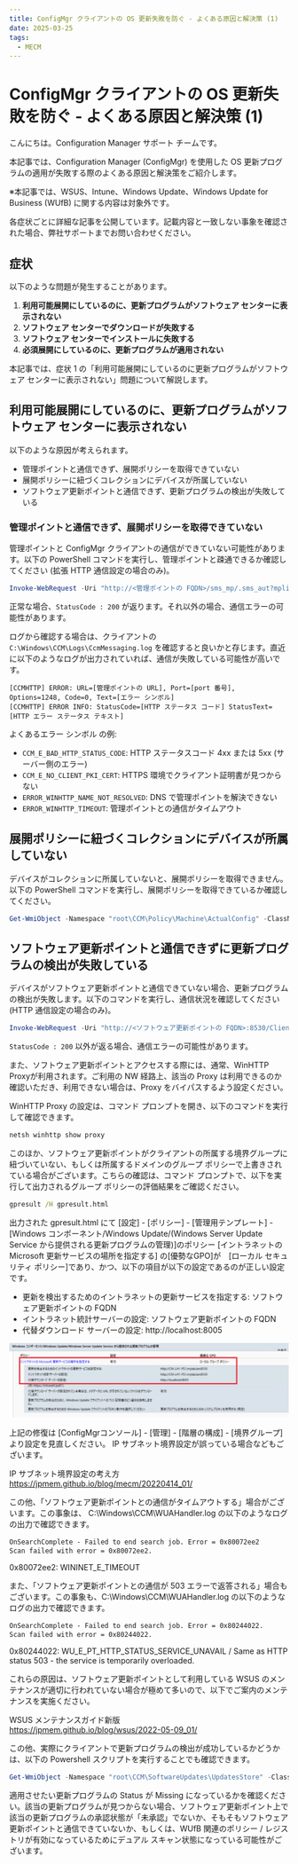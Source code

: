 ```yaml
---
title: ConfigMgr クライアントの OS 更新失敗を防ぐ - よくある原因と解決策 (1)
date: 2025-03-25
tags:
  - MECM
---
```


# ConfigMgr クライアントの OS 更新失敗を防ぐ - よくある原因と解決策 (1)

こんにちは。Configuration Manager サポート チームです。

本記事では、Configuration Manager (ConfigMgr) を使用した OS 更新プログラムの適用が失敗する際のよくある原因と解決策をご紹介します。

※本記事では、WSUS、Intune、Windows Update、Windows Update for Business (WUfB) に関する内容は対象外です。

各症状ごとに詳細な記事を公開しています。記載内容と一致しない事象を確認された場合、弊社サポートまでお問い合わせください。

## 症状

以下のような問題が発生することがあります。

1. **利用可能展開にしているのに、更新プログラムがソフトウェア センターに表示されない**
2. **ソフトウェア センターでダウンロードが失敗する**
3. **ソフトウェア センターでインストールに失敗する**
4. **必須展開にしているのに、更新プログラムが適用されない**

本記事では、症状 1 の「利用可能展開にしているのに更新プログラムがソフトウェア センターに表示されない」問題について解説します。

## 利用可能展開にしているのに、更新プログラムがソフトウェア センターに表示されない

以下のような原因が考えられます。

- 管理ポイントと通信できず、展開ポリシーを取得できていない
- 展開ポリシーに紐づくコレクションにデバイスが所属していない
- ソフトウェア更新ポイントと通信できず、更新プログラムの検出が失敗している

### 管理ポイントと通信できず、展開ポリシーを取得できていない

管理ポイントと ConfigMgr クライアントの通信ができていない可能性があります。以下の PowerShell コマンドを実行し、管理ポイントと疎通できるか確認してください (拡張 HTTP 通信設定の場合のみ)。

```powershell
Invoke-WebRequest -Uri "http://<管理ポイントの FQDN>/sms_mp/.sms_aut?mplist" -UseBasicParsing
```

正常な場合、`StatusCode : 200` が返ります。それ以外の場合、通信エラーの可能性があります。

ログから確認する場合は、クライアントの ``C:\Windows\CCM\Logs\CcmMessaging.log`` を確認すると良いかと存じます。直近に以下のようなログが出力されていれば、通信が失敗している可能性が高いです。

```
[CCMHTTP] ERROR: URL=[管理ポイントの URL], Port=[port 番号], Options=1248, Code=0, Text=[エラー シンボル]
[CCMHTTP] ERROR INFO: StatusCode=[HTTP ステータス コード] StatusText=[HTTP エラー ステータス テキスト]
```

よくあるエラー シンボル の例:

- `CCM_E_BAD_HTTP_STATUS_CODE`: HTTP ステータスコード 4xx または 5xx (サーバー側のエラー)
- `CCM_E_NO_CLIENT_PKI_CERT`: HTTPS 環境でクライアント証明書が見つからない
- `ERROR_WINHTTP_NAME_NOT_RESOLVED`: DNS で管理ポイントを解決できない
- `ERROR_WINHTTP_TIMEOUT`: 管理ポイントとの通信がタイムアウト

## 展開ポリシーに紐づくコレクションにデバイスが所属していない

デバイスがコレクションに所属していないと、展開ポリシーを取得できません。以下の PowerShell コマンドを実行し、展開ポリシーを取得できているか確認してください。

```powershell 
Get-WmiObject -Namespace "root\CCM\Policy\Machine\ActualConfig" -ClassName CCM_UpdateCIAssignment | Select-Object AssignmentID,  AssignmentName | Sort-Object -Property AssignmentName | Format-Table 
```

## ソフトウェア更新ポイントと通信できずに更新プログラムの検出が失敗している

デバイスがソフトウェア更新ポイントと通信できていない場合、更新プログラムの検出が失敗します。以下のコマンドを実行し、通信状況を確認してください (HTTP 通信設定の場合のみ)。

```powershell
Invoke-WebRequest -Uri "http://<ソフトウェア更新ポイントの FQDN>:8530/ClientWebService/client.asmx" -UseBasicParsing
```
`StatusCode : 200` 以外が返る場合、通信エラーの可能性があります。

また、ソフトウェア更新ポイントとアクセスする際には、通常、WinHTTP Proxyが利用されます。ご利用の NW 経路上、該当の Proxy は利用できるのか確認いただき、利用できない場合は、Proxy をバイパスするよう設定ください。

WinHTTP Proxy の設定は、コマンド プロンプトを開き、以下のコマンドを実行して確認できます。

```bat
netsh winhttp show proxy
```

このほか、ソフトウェア更新ポイントがクライアントの所属する境界グループに紐づいていない、もしくは所属するドメインのグループ ポリシーで上書きされている場合がございます。こちらの確認は、コマンド プロンプトで、以下を実行して出力されるグループ ポリシーの評価結果をご確認ください。

```bat
gpresult /H gpresult.html
```

出力された gpresult.html にて [設定] - [ポリシー] - [管理用テンプレート] - [Windows コンポーネント/Windows Update/(Windows Server Update Service から提供される更新プログラムの管理)]のポリシー [イントラネットの Microsoft 更新サービスの場所を指定する] の[優勢なGPO]が　[ローカル セキュリティ ポリシー]であり、かつ、以下の項目が以下の設定であるのが正しい設定です。

- 更新を検出するためのイントラネットの更新サービスを指定する: ソフトウェア更新ポイントの FQDN
- イントラネット統計サーバーの設定: ソフトウェア更新ポイントの FQDN
- 代替ダウンロード サーバーの設定: http://localhost:8005

 ![gpresult.png](./20250325_01/20250325_01_01.png)

上記の修復は [ConfigMgrコンソール] - [管理] - [階層の構成] - [境界グループ] より設定を見直しください。
IP サブネット境界設定が誤っている場合などもございます。

IP サブネット境界設定の考え方  
https://jpmem.github.io/blog/mecm/20220414_01/


この他、「ソフトウェア更新ポイントとの通信がタイムアウトする」場合がございます。この事象は、 C:\Windows\CCM\WUAHandler.log の以下のようなログの出力で確認できます。

```
OnSearchComplete - Failed to end search job. Error = 0x80072ee2
Scan failed with error = 0x80072ee2.
```

0x80072ee2:	WININET_E_TIMEOUT

また、「ソフトウェア更新ポイントとの通信が 503 エラーで返答される」場合もございます。この事象も、C:\Windows\CCM\WUAHandler.log の以下のようなログの出力で確認できます。

```
OnSearchComplete - Failed to end search job. Error = 0x80244022.
Scan failed with error = 0x80244022. 
```

0x80244022: WU_E_PT_HTTP_STATUS_SERVICE_UNAVAIL / Same as HTTP status 503 - the service is temporarily overloaded.

これらの原因は、ソフトウェア更新ポイントとして利用している WSUS のメンテナンスが適切に行われていない場合が極めて多いので、以下でご案内のメンテナンスを実施ください。

WSUS メンテナンスガイド新版  
https://jpmem.github.io/blog/wsus/2022-05-09_01/


この他、実際にクライアントで更新プログラムの検出が成功しているかどうかは、以下の Powershell スクリプトを実行することでも確認できます。

```powershell
Get-WmiObject -Namespace "root\CCM\SoftwareUpdates\UpdatesStore" -ClassName CCM_UpdateStatus | Select-Object UniqueId,Title,Status | Format-Table
```

適用させたい更新プログラムの Status が Missing になっているかを確認ください。該当の更新プログラムが見つからない場合、ソフトウェア更新ポイント上で該当の更新プログラムの承認状態が「未承認」でないか、そもそもソフトウェア更新ポイントと通信できていないか、もしくは、WUfB 関連のポリシー / レジストリが有効になっているためにデュアル スキャン状態になっている可能性がございます。